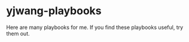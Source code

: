 # yjwang-playbooks

Here are many playbooks for me.
If you find these playbooks useful, try them out.
